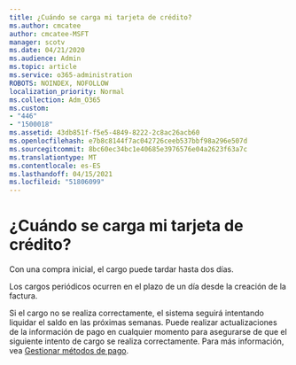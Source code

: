 ```yaml
---
title: ¿Cuándo se carga mi tarjeta de crédito?
ms.author: cmcatee
author: cmcatee-MSFT
manager: scotv
ms.date: 04/21/2020
ms.audience: Admin
ms.topic: article
ms.service: o365-administration
ROBOTS: NOINDEX, NOFOLLOW
localization_priority: Normal
ms.collection: Adm_O365
ms.custom:
- "446"
- "1500018"
ms.assetid: 43db851f-f5e5-4849-8222-2c8ac26acb60
ms.openlocfilehash: e7b8c8144f7ac042726ceeb537bbf98a296e507d
ms.sourcegitcommit: 8bc60ec34bc1e40685e3976576e04a2623f63a7c
ms.translationtype: MT
ms.contentlocale: es-ES
ms.lasthandoff: 04/15/2021
ms.locfileid: "51806099"
---
```

# <a name="when-is-my-credit-card-charged"></a>¿Cuándo se carga mi tarjeta de crédito?

Con una compra inicial, el cargo puede tardar hasta dos días.
  
Los cargos periódicos ocurren en el plazo de un día desde la creación de la factura.
  
Si el cargo no se realiza correctamente, el sistema seguirá intentando liquidar el saldo en las próximas semanas. Puede realizar actualizaciones de la información de pago en cualquier momento para asegurarse de que el siguiente intento de cargo se realiza correctamente. Para más información, vea [Gestionar métodos de pago](https://docs.microsoft.com/microsoft-365/commerce/billing-and-payments/manage-payment-methods).